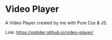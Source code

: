 # Video Player

A Video Player created by me with Pure Css & JS.

Link: <https://optider.github.io/video-player/>
